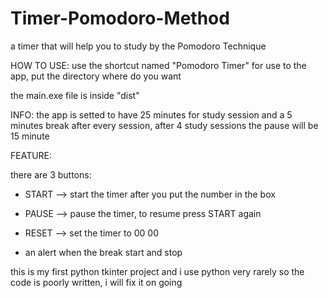 # Timer-Pomodoro-Method
a timer that will help you to study by the Pomodoro Technique

HOW TO USE:
use the shortcut named "Pomodoro Timer" for use to the app, put the directory where do you want

the main.exe file is inside "dist"


INFO:
the app is setted to have 25 minutes for study session and a 5 minutes break after every
session, after 4 study sessions the pause will be 15 minute 


FEATURE:

there are 3 buttons:
- START --> start the timer after you put the number in the box
- PAUSE --> pause the timer, to resume press START again
- RESET --> set the timer to 00 00

- an alert when the break start and stop




this is my first python tkinter project and i use python very rarely so the code is poorly written, i will fix it on going






